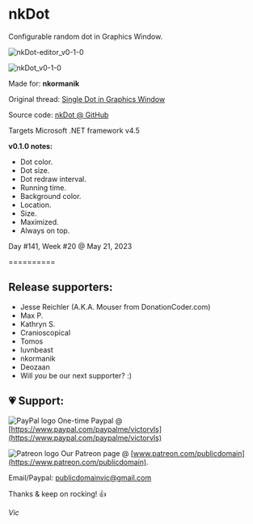 # nkDot

Configurable random dot in Graphics Window.

![nkDot-editor_v0-1-0](https://github.com/publicdomain/nkdot/assets/54631779/7c839a76-e5f1-433b-a0a5-3af4bd33520d)

![nkDot_v0-1-0](https://github.com/publicdomain/nkdot/assets/54631779/bfd3b054-2254-4489-bf28-2082a6f5b07d)

Made for: **nkormanik**

Original thread: [Single Dot in Graphics Window](https://www.donationcoder.com/forum/index.php?topic=53405.0)

Source code: [nkDot @ GitHub](https://github.com/publicdomain/nkdot)

Targets Microsoft .NET framework v4.5

**v0.1.0 notes:** 

- Dot color.
- Dot size.
- Dot redraw interval.
- Running time.
- Background color.
- Location.
- Size.
- Maximized.
- Always on top.

Day #141, Week #20 @ May 21, 2023

==========

## Release supporters:

* Jesse Reichler (A.K.A. Mouser from DonationCoder.com)
* Max P.
* Kathryn S.
* Cranioscopical
* Tomos
* luvnbeast
* nkormanik
* Deozaan
* Will *you* be our next supporter? :)

## 💗 Support:

![PayPal logo](https://i.imgur.com/CSaPEFY.png) One-time Paypal @ [https://www.paypal.com/paypalme/victorvls](https://www.paypal.com/paypalme/victorvls)

![Patreon logo](https://i.imgur.com/LKBj3ih.png) Our Patreon page @ [www.patreon.com/publicdomain](https://www.patreon.com/publicdomain).

Email/Paypal: publicdomainvic@gmail.com

Thanks & keep on rocking! 👍

*Vic*